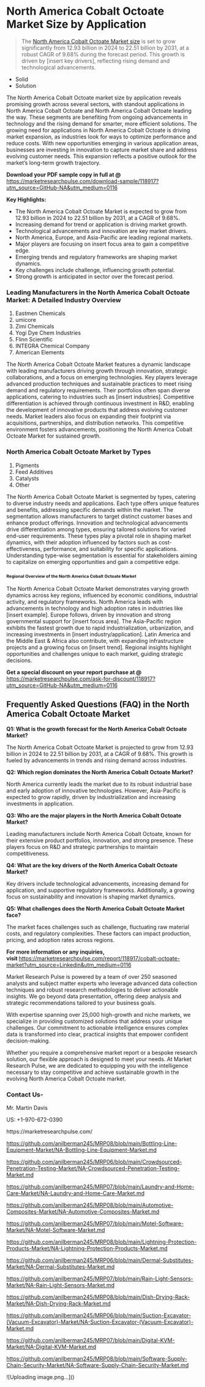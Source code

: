 <h1>North America Cobalt Octoate Market&nbsp;Size by Application</h1><blockquote><p>The <a href="https://marketresearchpulse.com/download-sample/118917?utm_source=GitHub-NA&amp;utm_medium=0116">North America Cobalt Octoate Market size</a> is set to grow significantly from 12.93 billion in 2024 to 22.51 billion by 2031, at a robust CAGR of 9.68% during the forecast period. This growth is driven by [insert key drivers], reflecting rising demand and technological advancements.</p></blockquote><ul><li>Solid<li> Solution</li></ul><p>The North America Cobalt Octoate market size by application reveals promising growth across several sectors, with standout applications in North America Cobalt Octoate and North America Cobalt Octoate leading the way. These segments are benefiting from ongoing advancements in technology and the rising demand for smarter, more efficient solutions. The growing need for applications in North America Cobalt Octoate is driving market expansion, as industries look for ways to optimize performance and reduce costs. With new opportunities emerging in various application areas, businesses are investing in innovation to capture market share and address evolving customer needs. This expansion reflects a positive outlook for the market’s long-term growth trajectory.</p><p><strong>Download your PDF sample copy in full at @ </strong><a href="https://marketresearchpulse.com/download-sample/118917?utm_source=GitHub-NA&amp;utm_medium=0116">https://marketresearchpulse.com/download-sample/118917?utm_source=GitHub-NA&amp;utm_medium=0116</a></p><p><strong>Key Highlights: </strong></p><ul><li>The North America Cobalt Octoate Market is expected to grow from 12.93 billion in 2024 to 22.51 billion by 2031, at a CAGR of 9.68%.</li><li>Increasing demand for trend or application is driving market growth.</li><li>Technological advancements and innovation are key market drivers.</li><li>North America, Europe, and Asia-Pacific are leading regional markets.</li><li>Major players are focusing on insert focus area to gain a competitive edge.</li><li>Emerging trends and regulatory frameworks are shaping market dynamics.</li><li>Key challenges include challenge, influencing growth potential.</li><li>Strong growth is anticipated in sector over the forecast period.</li></ul><h3>Leading Manufacturers in the North America Cobalt Octoate Market: A Detailed Industry Overview</h3><ol><li>Eastmen Chemicals</li><li>umicore</li><li>Zimi Chemicals</li><li>Yogi Dye Chem Industries</li><li>Flinn Scientific</li><li>INTEGRA Chemical Company</li><li>American Elements</li></ol><div class="flex max-w-full flex-col flex-grow"><div class="min-h-8 text-message flex w-full flex-col items-end gap-2 whitespace-normal break-words [.text-message+&amp;]:mt-5" dir="auto" data-message-author-role="assistant" data-message-id="fd8432e4-4910-450d-b182-61b7bfb0a01f" data-message-model-slug="gpt-4o"><div class="flex w-full flex-col gap-1 empty:hidden first:pt-[3px]"><div class="markdown prose w-full break-words dark:prose-invert light"><p>The North America Cobalt Octoate Market features a dynamic landscape with leading manufacturers driving growth through innovation, strategic collaborations, and a focus on emerging technologies. Key players leverage advanced production techniques and sustainable practices to meet rising demand and regulatory requirements. Their portfolios often span diverse applications, catering to industries such as [insert industries]. Competitive differentiation is achieved through continuous investment in R&amp;D, enabling the development of innovative products that address evolving customer needs. Market leaders also focus on expanding their footprint via acquisitions, partnerships, and distribution networks. This competitive environment fosters advancements, positioning the North America Cobalt Octoate Market for sustained growth.</p></div></div></div></div><h3>North America Cobalt Octoate Market by Types</h3><ol><li>Pigments<li> Feed Additives<li> Catalysts<li> Other</li></ol><div class="flex max-w-full flex-col flex-grow"><div class="min-h-8 text-message flex w-full flex-col items-end gap-2 whitespace-normal break-words [.text-message+&amp;]:mt-5" dir="auto" data-message-author-role="assistant" data-message-id="084470be-0bb7-4664-bddf-5156b4f41249" data-message-model-slug="gpt-4o-mini"><div class="flex w-full flex-col gap-1 empty:hidden first:pt-[3px]"><div class="markdown prose w-full break-words dark:prose-invert light"><p>The North America Cobalt Octoate Market is segmented by types, catering to diverse industry needs and applications. Each type offers unique features and benefits, addressing specific demands within the market. The segmentation allows manufacturers to target distinct customer bases and enhance product offerings. Innovation and technological advancements drive differentiation among types, ensuring tailored solutions for varied end-user requirements. These types play a pivotal role in shaping market dynamics, with their adoption influenced by factors such as cost-effectiveness, performance, and suitability for specific applications. Understanding type-wise segmentation is essential for stakeholders aiming to capitalize on emerging opportunities and gain a competitive edge.</p></div></div></div></div><h3><span style="font-size: 11px;">Regional Overview of the North America Cobalt Octoate Market</span></h3><div class="flex max-w-full flex-col flex-grow"><div class="min-h-8 text-message flex w-full flex-col items-end gap-2 whitespace-normal break-words [.text-message+&amp;]:mt-5" dir="auto" data-message-author-role="assistant" data-message-id="e9038762-ce64-4e30-91c9-9bd413514231" data-message-model-slug="gpt-4o-mini"><div class="flex w-full flex-col gap-1 empty:hidden first:pt-[3px]"><div class="markdown prose w-full break-words dark:prose-invert light"><p>The North America Cobalt Octoate Market demonstrates varying growth dynamics across key regions, influenced by economic conditions, industrial activity, and regulatory frameworks. North America leads with advancements in technology and high adoption rates in industries like [insert example]. Europe follows, driven by innovation and strong governmental support for [insert focus area]. The Asia-Pacific region exhibits the fastest growth due to rapid industrialization, urbanization, and increasing investments in [insert industry/application]. Latin America and the Middle East &amp; Africa also contribute, with expanding infrastructure projects and a growing focus on [insert trend]. Regional insights highlight opportunities and challenges unique to each market, guiding strategic decisions.</p></div></div></div></div><p><strong>Get a special discount on your report purchase at @ </strong><a href="https://marketresearchpulse.com/ask-for-discount/118917?utm_source=GitHub-NA&amp;utm_medium=0116">https://marketresearchpulse.com/ask-for-discount/118917?utm_source=GitHub-NA&amp;utm_medium=0116</a></p><h2>Frequently Asked Questions (FAQ) in the North America Cobalt Octoate Market</h2><p><strong>Q1: What is the growth forecast for the North America Cobalt Octoate Market?</strong></p><p>The North America Cobalt Octoate Market is projected to grow from 12.93 billion in 2024 to 22.51 billion by 2031, at a CAGR of 9.68%. This growth is fueled by advancements in trends and rising demand across industries.</p><p><strong>Q2: Which region dominates the North America Cobalt Octoate Market?</strong></p><p>North America currently leads the market due to its robust industrial base and early adoption of innovative technologies. However, Asia-Pacific is expected to grow rapidly, driven by industrialization and increasing investments in application.</p><p><strong>Q3: Who are the major players in the North America Cobalt Octoate Market?</strong></p><p>Leading manufacturers include North America Cobalt Octoate, known for their extensive product portfolios, innovation, and strong presence. These players focus on R&amp;D and strategic partnerships to maintain competitiveness.</p><p><strong>Q4: What are the key drivers of the North America Cobalt Octoate Market?</strong></p><p>Key drivers include technological advancements, increasing demand for application, and supportive regulatory frameworks. Additionally, a growing focus on sustainability and innovation is shaping market dynamics.</p><p><strong>Q5: What challenges does the North America Cobalt Octoate Market face?</strong></p><p>The market faces challenges such as challenge, fluctuating raw material costs, and regulatory complexities. These factors can impact production, pricing, and adoption rates across regions.</p><p><strong>For more information or any inquiries, visit&nbsp;</strong><a href="https://marketresearchpulse.com/report/118917/cobalt-octoate-market?utm_source=Linkedin&utm_medium=0116">https://marketresearchpulse.com/report/118917/cobalt-octoate-market?utm_source=Linkedin&utm_medium=0116</a></p><p>Market Research Pulse is powered by a team of over 250 seasoned analysts and subject matter experts who leverage advanced data collection techniques and robust research methodologies to deliver actionable insights. We go beyond data presentation, offering deep analysis and strategic recommendations tailored to your business goals.</p><p>With expertise spanning over 25,000 high-growth and niche markets, we specialize in providing customized solutions that address your unique challenges. Our commitment to actionable intelligence ensures complex data is transformed into clear, practical insights that empower confident decision-making.</p><p>Whether you require a comprehensive market report or a bespoke research solution, our flexible approach is designed to meet your needs. At Market Research Pulse, we are dedicated to equipping you with the intelligence necessary to stay competitive and achieve sustainable growth in the evolving North America Cobalt Octoate market.</p><h3><strong>Contact Us-</strong></h3><p>Mr. Martin Davis</p><p>US: +1-970-672-0390</p><p>https://marketresearchpulse.com/</p><p><a href="https://github.com/anilberman245/MRP08/blob/main/Bottling-Line-Equipment-Market/NA-Bottling-Line-Equipment-Market.md">https://github.com/anilberman245/MRP08/blob/main/Bottling-Line-Equipment-Market/NA-Bottling-Line-Equipment-Market.md</a></p><p><a href="https://github.com/anilberman245/MRP06/blob/main/Crowdsourced-Penetration-Testing-Market/NA-Crowdsourced-Penetration-Testing-Market.md">https://github.com/anilberman245/MRP06/blob/main/Crowdsourced-Penetration-Testing-Market/NA-Crowdsourced-Penetration-Testing-Market.md</a></p><p><a href="https://github.com/anilberman245/MRP07/blob/main/Laundry-and-Home-Care-Market/NA-Laundry-and-Home-Care-Market.md">https://github.com/anilberman245/MRP07/blob/main/Laundry-and-Home-Care-Market/NA-Laundry-and-Home-Care-Market.md</a></p><p><a href="https://github.com/anilberman245/MRP08/blob/main/Automotive-Composites-Market/NA-Automotive-Composites-Market.md">https://github.com/anilberman245/MRP08/blob/main/Automotive-Composites-Market/NA-Automotive-Composites-Market.md</a></p><p><a href="https://github.com/anilberman245/MRP07/blob/main/Motel-Software-Market/NA-Motel-Software-Market.md">https://github.com/anilberman245/MRP07/blob/main/Motel-Software-Market/NA-Motel-Software-Market.md</a></p><p><a href="https://github.com/anilberman245/MRP08/blob/main/Lightning-Protection-Products-Market/NA-Lightning-Protection-Products-Market.md">https://github.com/anilberman245/MRP08/blob/main/Lightning-Protection-Products-Market/NA-Lightning-Protection-Products-Market.md</a></p><p><a href="https://github.com/anilberman245/MRP06/blob/main/Dermal-Substitutes-Market/NA-Dermal-Substitutes-Market.md">https://github.com/anilberman245/MRP06/blob/main/Dermal-Substitutes-Market/NA-Dermal-Substitutes-Market.md</a></p><p><a href="https://github.com/anilberman245/MRP07/blob/main/Rain-Light-Sensors-Market/NA-Rain-Light-Sensors-Market.md">https://github.com/anilberman245/MRP07/blob/main/Rain-Light-Sensors-Market/NA-Rain-Light-Sensors-Market.md</a></p><p><a href="https://github.com/anilberman245/MRP08/blob/main/Dish-Drying-Rack-Market/NA-Dish-Drying-Rack-Market.md">https://github.com/anilberman245/MRP08/blob/main/Dish-Drying-Rack-Market/NA-Dish-Drying-Rack-Market.md</a></p><p><a href="https://github.com/anilberman245/MRP06/blob/main/Suction-Excavator-(Vacuum-Excavator)-Market/NA-Suction-Excavator-(Vacuum-Excavator)-Market.md">https://github.com/anilberman245/MRP06/blob/main/Suction-Excavator-(Vacuum-Excavator)-Market/NA-Suction-Excavator-(Vacuum-Excavator)-Market.md</a></p><p><a href="https://github.com/anilberman245/MRP07/blob/main/Digital-KVM-Market/NA-Digital-KVM-Market.md">https://github.com/anilberman245/MRP07/blob/main/Digital-KVM-Market/NA-Digital-KVM-Market.md</a></p><p><a href="https://github.com/anilberman245/MRP08/blob/main/Software-Supply-Chain-Security-Market/NA-Software-Supply-Chain-Security-Market.md">https://github.com/anilberman245/MRP08/blob/main/Software-Supply-Chain-Security-Market/NA-Software-Supply-Chain-Security-Market.md</a></p>
![Uploading image.png…]()
